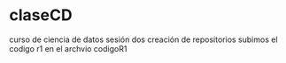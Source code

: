 # claseCD
curso de ciencia de datos
sesión dos creación de repositorios
subimos el codigo r1 en el archvio codigoR1
